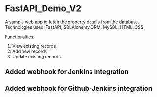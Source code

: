 # FastAPI_Demo_V2
A sample web app to fetch the property details from the database.
Technologies used: FastAPI, SQLAlchemy ORM, MySQL, HTML, CSS.

Functionalties: 
1. View existing records
2. Add new records
3. Update existing records

## Added webhook for Jenkins integration

## Added webhook for Github-Jenkins integration
